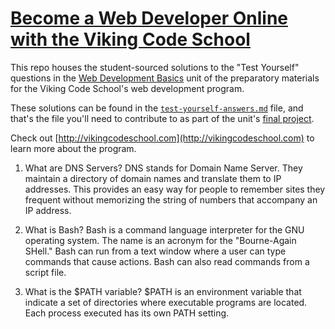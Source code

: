 # [Become a Web Developer Online with the Viking Code School](http://vikingcodeschool.com)

This repo houses the student-sourced solutions to the "Test Yourself" questions in the [Web Development Basics](http://vikingcodeschool.com/WK0001) unit of the preparatory materials for the Viking Code School's web development program.  

These solutions can be found in the [`test-yourself-answers.md`](/test-yourself-answers.md) file, and that's the file you'll need to contribute to as part of the unit's [final project](http://vikingcodeschool.com/web-development-basics/getting-comfortable-with-git-and-the-command-line).

Check out [http://vikingcodeschool.com](http://vikingcodeschool.com) to learn more about the program.

1.  What are DNS Servers?
  DNS stands for Domain Name Server.  They maintain a directory of domain names and translate them to IP addresses.  This provides an easy way for people to remember sites they frequent without memorizing the string of numbers that accompany an IP address.

2.  What is Bash?
  Bash is a command language interpreter for the GNU operating system.  The name is an acronym for the "Bourne-Again SHell."  Bash can run from a text window where a user can type commands that cause actions.  Bash can also read commands from a script file.

3.  What is the $PATH variable?
  $PATH is an environment variable that indicate a set of directories where executable programs are located.  Each process executed has its own PATH setting.